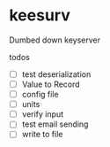 # keesurv
Dumbed down keyserver

todos
- [ ] test deserialization
- [ ] Value to Record
- [ ] config file
- [ ] units
- [ ] verify input
- [ ] test email sending
- [ ] write to file
